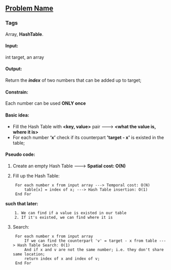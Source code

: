 ## [Problem Name](https:link/to/the/problem)
### Tags
Array, **HashTable**.  
#### Input: 
int target, an array
#### Output: 
Return the **_index_** of two numbers that can be added up to target;
#### Constrain: 
Each number can be used __ONLY once__
#### Basic idea:
* Fill the Hash Table with __<key, value>__ pair ---> __<what the value is, where it is>__
* For each number **‘x’** check if its counterpart **'target - x'** is existed in the table;
#### Pseudo code:
1. Create an empty Hash Table ---> **Spatial cost: O(N)**
2. Fill up the Hash Table:

		For each number x from input array ---> Temporal cost: O(N)
      		table[x] = index of x; ---> Hash Table insertion: O(1)
        End For
**such that later:**

		1. We can find if a value is existed in our table
		2. If it's existed, we can find where it is
3. Search:
		
        For each number x from input array
        	If we can find the counterpart 'v' = target - x from table ---> Hash Table Search: O(1)
            And if x and v are not the same number; i.e. they don't share same location;
            return index of x and index of v;
        End For
       
